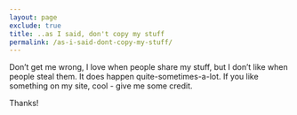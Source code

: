 ```yaml
---
layout: page
exclude: true
title: ..as I said, don't copy my stuff
permalink: /as-i-said-dont-copy-my-stuff/
---
```



Don’t get me wrong, I love when people share my stuff, but I don’t like when people steal them. It does happen quite-sometimes-a-lot. If you like something on my site, cool - give me some credit.

Thanks!
